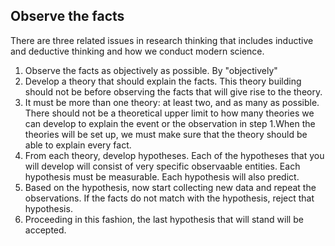 ## Observe the facts
There are three related issues in research thinking that includes inductive and deductive thinking and how we conduct modern science. 

1. Observe the facts as objectively as possible. By "objectively"
2. Develop a theory that should explain the facts. This theory building should not be before observing the facts that will give rise to the theory. 
3. It must be more than one theory: at least two, and as many as possible. There should not be a theoretical upper limit to how many theories we can develop to explain the event or the observation in step 1.When the theories will be set up, we must make sure that the theory should be able to explain every fact. 
4. From each theory, develop hypotheses. Each of the hypotheses that you will develop will consist of very specific observaable entities. Each hypothesis must be measurable. Each hypothesis will also predict. 
5. Based on the hypothesis, now start collecting new data and repeat the observations. If the facts do not match with the hypothesis, reject that hypothesis.
6. Proceeding in this fashion, the last hypothesis that will stand will be accepted. 
